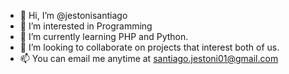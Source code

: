 - 👋 Hi, I’m @jestonisantiago
- 👀 I’m interested in Programming
- 🌱 I’m currently learning PHP and Python.
- 💞️ I’m looking to collaborate on projects that interest both of us.
- 📫 You can email me anytime at santiago.jestoni01@gmail.com

<!---
jestonisantiago/jestonisantiago is a ✨ special ✨ repository because its `README.md` (this file) appears on your GitHub profile.
You can click the Preview link to take a look at your changes.
--->
